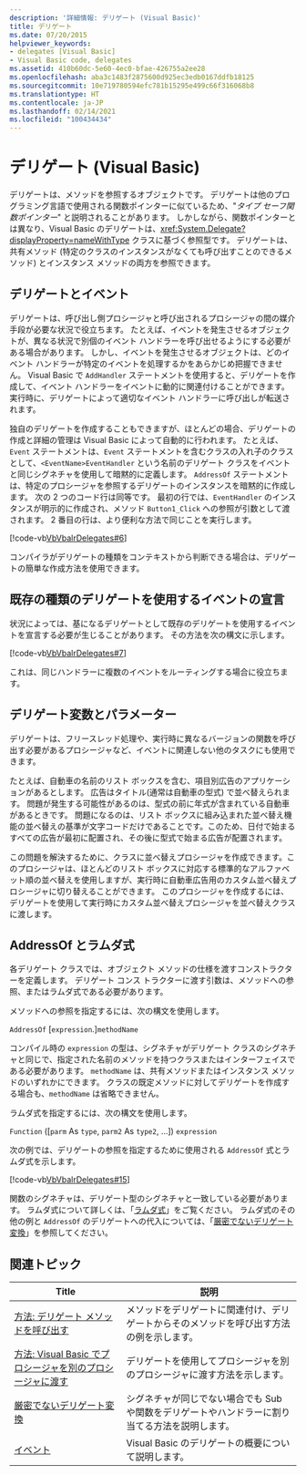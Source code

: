```yaml
---
description: '詳細情報: デリゲート (Visual Basic)'
title: デリゲート
ms.date: 07/20/2015
helpviewer_keywords:
- delegates [Visual Basic]
- Visual Basic code, delegates
ms.assetid: 410b60dc-5e60-4ec0-bfae-426755a2ee28
ms.openlocfilehash: aba3c1483f2875600d925ec3edb0167ddfb18125
ms.sourcegitcommit: 10e719780594efc781b15295e499c66f316068b8
ms.translationtype: HT
ms.contentlocale: ja-JP
ms.lasthandoff: 02/14/2021
ms.locfileid: "100434434"
---
```

# <a name="delegates-visual-basic"></a>デリゲート (Visual Basic)

デリゲートは、メソッドを参照するオブジェクトです。 デリゲートは他のプログラミング言語で使用される関数ポインターに似ているため、"*タイプ セーフ関数ポインター*" と説明されることがあります。 しかしながら、関数ポインターとは異なり、Visual Basic のデリゲートは、<xref:System.Delegate?displayProperty=nameWithType> クラスに基づく参照型です。 デリゲートは、共有メソッド (特定のクラスのインスタンスがなくても呼び出すことのできるメソッド) とインスタンス メソッドの両方を参照できます。

## <a name="delegates-and-events"></a>デリゲートとイベント

デリゲートは、呼び出し側プロシージャと呼び出されるプロシージャの間の媒介手段が必要な状況で役立ちます。 たとえば、イベントを発生させるオブジェクトが、異なる状況で別個のイベント ハンドラーを呼び出せるようにする必要がある場合があります。 しかし、イベントを発生させるオブジェクトは、どのイベント ハンドラーが特定のイベントを処理するかをあらかじめ把握できません。 Visual Basic で `AddHandler` ステートメントを使用すると、デリゲートを作成して、イベント ハンドラーをイベントに動的に関連付けることができます。 実行時に、デリゲートによって適切なイベント ハンドラーに呼び出しが転送されます。

独自のデリゲートを作成することもできますが、ほとんどの場合、デリゲートの作成と詳細の管理は Visual Basic によって自動的に行われます。 たとえば、`Event` ステートメントは、`Event` ステートメントを含むクラスの入れ子のクラスとして、`<EventName>EventHandler` という名前のデリゲート クラスをイベントと同じシグネチャを使用して暗黙的に定義します。 `AddressOf` ステートメントは、特定のプロシージャを参照するデリゲートのインスタンスを暗黙的に作成します。 次の 2 つのコード行は同等です。 最初の行では、`EventHandler` のインスタンスが明示的に作成され、メソッド `Button1_Click` への参照が引数として渡されます。 2 番目の行は、より便利な方法で同じことを実行します。

[!code-vb[VbVbalrDelegates#6](~/samples/snippets/visualbasic/VS_Snippets_VBCSharp/VbVbalrDelegates/VB/Class1.vb#6)]

コンパイラがデリゲートの種類をコンテキストから判断できる場合は、デリゲートの簡単な作成方法を使用できます。

## <a name="declaring-events-that-use-an-existing-delegate-type"></a>既存の種類のデリゲートを使用するイベントの宣言

状況によっては、基になるデリゲートとして既存のデリゲートを使用するイベントを宣言する必要が生じることがあります。 その方法を次の構文に示します。

[!code-vb[VbVbalrDelegates#7](~/samples/snippets/visualbasic/VS_Snippets_VBCSharp/VbVbalrDelegates/VB/Class1.vb#7)]

これは、同じハンドラーに複数のイベントをルーティングする場合に役立ちます。

## <a name="delegate-variables-and-parameters"></a>デリゲート変数とパラメーター

デリゲートは、フリースレッド処理や、実行時に異なるバージョンの関数を呼び出す必要があるプロシージャなど、イベントに関連しない他のタスクにも使用できます。

たとえば、自動車の名前のリスト ボックスを含む、項目別広告のアプリケーションがあるとします。 広告はタイトル(通常は自動車の型式) で並べ替えられます。 問題が発生する可能性があるのは、型式の前に年式が含まれている自動車があるときです。 問題になるのは、リスト ボックスに組み込まれた並べ替え機能の並べ替えの基準が文字コードだけであることです。このため、日付で始まるすべての広告が最初に配置され、その後に型式で始まる広告が配置されます。

この問題を解決するために、クラスに並べ替えプロシージャを作成できます。このプロシージャは、ほとんどのリスト ボックスに対応する標準的なアルファベット順の並べ替えを使用しますが、実行時に自動車広告用のカスタム並べ替えプロシージャに切り替えることができます。 このプロシージャを作成するには、デリゲートを使用して実行時にカスタム並べ替えプロシージャを並べ替えクラスに渡します。

## <a name="addressof-and-lambda-expressions"></a>AddressOf とラムダ式

各デリゲート クラスでは、オブジェクト メソッドの仕様を渡すコンストラクターを定義します。 デリゲート コンス トラクターに渡す引数は、メソッドへの参照、またはラムダ式である必要があります。

メソッドへの参照を指定するには、次の構文を使用します。

`AddressOf` [`expression`.]`methodName`

コンパイル時の `expression` の型は、シグネチャがデリゲート クラスのシグネチャと同じで、指定された名前のメソッドを持つクラスまたはインターフェイスである必要があります。 `methodName` は、共有メソッドまたはインスタンス メソッドのいずれかにできます。 クラスの既定メソッドに対してデリゲートを作成する場合も、`methodName` は省略できません。

ラムダ式を指定するには、次の構文を使用します。

`Function` ([`parm` As `type`, `parm2` As `type2`, ...]) `expression`

次の例では、デリゲートの参照を指定するために使用される `AddressOf` 式とラムダ式を示します。

[!code-vb[VbVbalrDelegates#15](~/samples/snippets/visualbasic/VS_Snippets_VBCSharp/VbVbalrDelegates/VB/Class2.vb#15)]

関数のシグネチャは、デリゲート型のシグネチャと一致している必要があります。 ラムダ式について詳しくは、「[ラムダ式](../procedures/lambda-expressions.md)」をご覧ください。 ラムダ式のその他の例と `AddressOf` のデリゲートへの代入については、「[厳密でないデリゲート変換](relaxed-delegate-conversion.md)」を参照してください。

## <a name="related-topics"></a>関連トピック

|Title|説明|
|-----------|-----------------|
|[方法: デリゲート メソッドを呼び出す](how-to-invoke-a-delegate-method.md)|メソッドをデリゲートに関連付け、デリゲートからそのメソッドを呼び出す方法の例を示します。|
|[方法: Visual Basic でプロシージャを別のプロシージャに渡す](how-to-pass-procedures-to-another-procedure.md)|デリゲートを使用してプロシージャを別のプロシージャに渡す方法を示します。|
|[厳密でないデリゲート変換](relaxed-delegate-conversion.md)|シグネチャが同じでない場合でも Sub や関数をデリゲートやハンドラーに割り当てる方法を説明します。|
|[イベント](../events/index.md)|Visual Basic のデリゲートの概要について説明します。|
